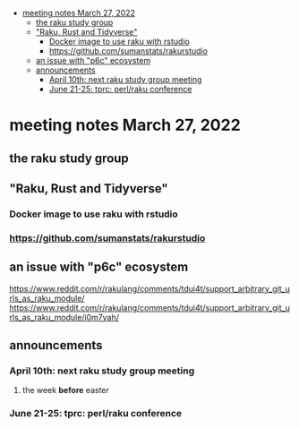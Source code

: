 - [meeting notes March 27, 2022](#org79ce36a)
  - [the raku study group](#orgb4a6155)
  - ["Raku, Rust and Tidyverse"](#org2fb50c9)
    - [Docker image to use raku with rstudio](#org16131f8)
    - [<https://github.com/sumanstats/rakurstudio>](#orgcf4ed3e)
  - [an issue with "p6c" ecosystem](#orge7c535d)
  - [announcements](#org2ca2f80)
    - [April 10th: next raku study group meeting](#orgff3e44f)
    - [June 21-25: tprc: perl/raku conference](#org9f50f85)


<a id="org79ce36a"></a>

# meeting notes March 27, 2022


<a id="orgb4a6155"></a>

## the raku study group


<a id="org2fb50c9"></a>

## "Raku, Rust and Tidyverse"


<a id="org16131f8"></a>

### Docker image to use raku with rstudio


<a id="orgcf4ed3e"></a>

### <https://github.com/sumanstats/rakurstudio>


<a id="orge7c535d"></a>

## an issue with "p6c" ecosystem

<https://www.reddit.com/r/rakulang/comments/tdui4t/support_arbitrary_git_urls_as_raku_module/> <https://www.reddit.com/r/rakulang/comments/tdui4t/support_arbitrary_git_urls_as_raku_module/i0m7yah/>


<a id="org2ca2f80"></a>

## announcements


<a id="orgff3e44f"></a>

### April 10th: next raku study group meeting

1.  the week **before** easter


<a id="org9f50f85"></a>

### June 21-25: tprc: perl/raku conference
